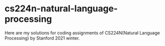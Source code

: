 # cs224n-natural-language-processing
Here are my solutions for coding assignments of CS224N(Natural Language Processing) by Stanford 2021 winter. 
